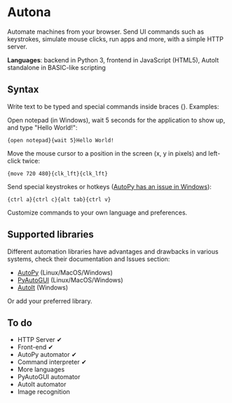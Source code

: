 # Autona
Automate machines from your browser. Send UI commands such as keystrokes, simulate mouse clicks, run apps and more, with a simple HTTP server.

**Languages**: backend in Python 3, frontend in JavaScript (HTML5), AutoIt standalone in BASIC-like scripting

## Syntax
Write text to be typed and special commands inside braces {}. Examples:

Open notepad (in Windows), wait 5 seconds for the application to show up, and type "Hello World!":
```
{open notepad}{wait 5}Hello World!
```

Move the mouse cursor to a position in the screen (x, y in pixels) and left-click twice:
```
{move 720 480}{clk_lft}{clk_lft}
```

Send special keystrokes or hotkeys ([AutoPy has an issue in Windows](https://github.com/autopilot-rs/autopy/issues/54)):
```
{ctrl a}{ctrl c}{alt tab}{ctrl v}
```

Customize commands to your own language and preferences.

## Supported libraries
Different automation libraries have advantages and drawbacks in various systems, check their documentation and Issues section:

* [AutoPy](https://github.com/autopilot-rs/autopy#installation) (Linux/MacOS/Windows)
* [PyAutoGUI](https://github.com/asweigart/pyautogui) (Linux/MacOS/Windows)
* [AutoIt](https://www.autoitscript.com/site/autoit/downloads/) (Windows)

Or add your preferred library.

## To do

* HTTP Server ✔
* Front-end ✔
* AutoPy automator ✔
* Command interpreter ✔
* More languages
* PyAutoGUI automator
* AutoIt automator
* Image recognition